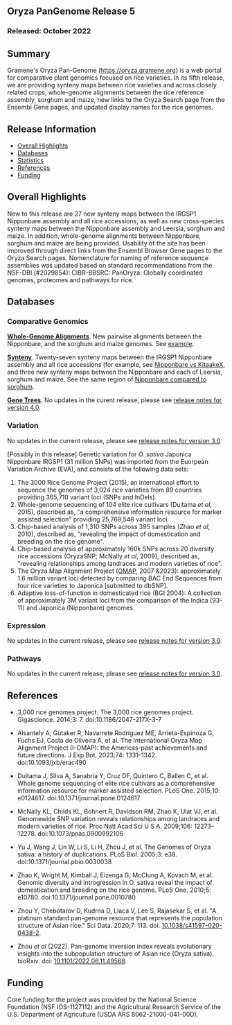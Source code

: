 ## Oryza PanGenome Release 5
### Released: October 2022
## Summary

Gramene's Oryza Pan-Genome (https://oryza.gramene.org) is a web portal for comparative plant genomics focused on rice varieties. In its fifth release, we are providing synteny maps between rice varieties and across closely related crops, whole-genome alignments between the rice reference assembly, sorghum and maize, new links to the Oryza Search page from the Ensembl Gene pages, and updated display names for the rice genomes. 

## Release Information
- [Overall Highlights](#overall-highlights)
- [Databases](#databases)
- [Statistics](#statistics)
- [References](#references)
- [Funding](#funding)

## Overall Highlights

New to this release are 27 new synteny maps between the IRGSP1 Nipponbare assembly and all rice accessions, as well as new cross-species synteny maps between the Nipponbare assembly and Leersia, sorghum and maize. In addition, whole-genome alignments between Nipponbare, sorghum and maize are being provided. Usability of the site has been improved through direct links from the Ensembl Browser Gene pages to the Oryza Search pages. Nomenclature for naming of reference sequence assemblies was updated based on standard recommendations from the NSF-DBI (#2029854): CIBR-BBSRC: PanOryza: Globally coordinated genomes, proteomes and pathways for rice.


## Databases 
### Comparative Genomics

[**Whole-Genome Alignments**](https://oryza-ensembl.gramene.org/info/genome/compara/compara_analyses.html). New pairwise alignments between the Nipponbare, and the sorghum and maize genomes. See [example](https://oryza-ensembl.gramene.org/Oryza_sativa/Share/79cd0d59180d32b16913170be0f0ca3b?redirect=no;mobileredirect=no).

[**Synteny**](https://oryza-ensembl.gramene.org/info/genome/compara/compara_analyses.html). Twenty-seven synteny maps between the IRGSP1 Nipponbare assembly and all rice accessions (for example, see [Nipponbare vs KitaakeX](https://oryza-ensembl.gramene.org/Oryza_sativa/Location/Synteny?db=core;otherspecies=Oryza_sativakitaake;r=1:8950777-9114776), and three new synteny maps between the Nipponbare and each of Leersia, sorghum and maize. See the same region of [Nipponbare compared to sorghum](https://oryza-ensembl.gramene.org/Oryza_sativa/Location/Synteny?db=core&r=1%3A8950777-9114776&otherspecies=Sorghum_bicolor). 

[**Gene Trees**](https://oryza-ensembl.gramene.org/info/genome/compara/prot_tree_stats.html). No updates in the curent release, please see [release notes for version 4.0](https://oryza.gramene.org/news?section=PanOryza%20Release%204).

### Variation

No updates in the current release, please see [release notes for version 3.0](https://oryza.gramene.org/news). 

[Possibly in this release] Genetic variation for _O. sativa_ Japonica Nipponbare IRGSP1 (31 million SNPs) was imported from the Euorpean Variation Archive (EVA), and consists of the following data sets:

 1) The 3000 Rice Genome Project (2015), an international effort to sequence the genomes of 3,024 rice varieties from 89 countries providing 365,710 variant loci (SNPs and InDels).
 2) Whole-genome sequencing of 104 elite rice cultivars (Duitama _et al_, 2015), described as, "a comprehensive information resource for marker assisted selection" providing 25,769,548 variant loci.
 3) Chip-based analysis of 1,310 SNPs across 395 samples (Zhao _et al_, 2010), described as, "revealing the impact of domestication and breeding on the rice genome".
 4) Chip-based analysis of approximately 160k SNPs across 20 diversity rice accessions (OryzaSNP; McNally _et al_, 2009), described as, "revealing relationships among landraces and modern varieties of rice".
 5) The Oryza Map Alignment Project ([OMAP](http://www.omap.org/), 2007 &2023): approximately 1.6 million variant loci detected by comparing BAC End Sequences from four rice varieties to Japonica [submitted to dbSNP].
 6) Adaptive loss-of-function in domesticated rice (BGI 2004): A collection of approximately 3M variant loci from the comparison of the Indica (93-11) and Japonica (Nipponbare) genomes.

### Expression

No updates in the current release, please see [release notes for version 3.0](https://oryza.gramene.org/news).

### Pathways

No updates in the current release, please see [release notes for version 3.0](https://oryza.gramene.org/news).

## References

- 3,000 rice genomes project. The 3,000 rice genomes project. Gigascience. 2014;3: 7. doi:10.1186/2047-217X-3-7

- Alsantely A, Gutaker R, Navarrete Rodríguez ME, Arrieta-Espinoza G, Fuchs EJ, Costa de Oliveira A, et al. The International Oryza Map Alignment Project (I-OMAP): the Americas-past achievements and future directions. J Exp Bot. 2023;74: 1331–1342. doi:10.1093/jxb/erac490

- Duitama J, Silva A, Sanabria Y, Cruz DF, Quintero C, Ballen C, et al. Whole genome sequencing of elite rice cultivars as a comprehensive information resource for marker assisted selection. PLoS One. 2015;10: e0124617. doi:10.1371/journal.pone.0124617

- McNally KL, Childs KL, Bohnert R, Davidson RM, Zhao K, Ulat VJ, et al. Genomewide SNP variation reveals relationships among landraces and modern varieties of rice. Proc Natl Acad Sci U S A. 2009;106: 12273–12278. doi:10.1073/pnas.0900992106

- Yu J, Wang J, Lin W, Li S, Li H, Zhou J, et al. The Genomes of Oryza sativa: a history of duplications. PLoS Biol. 2005;3: e38. doi:10.1371/journal.pbio.0030038

- Zhao K, Wright M, Kimball J, Eizenga G, McClung A, Kovach M, et al. Genomic diversity and introgression in O. sativa reveal the impact of domestication and breeding on the rice genome. PLoS One. 2010;5: e10780. doi:10.1371/journal.pone.0010780

- Zhou Y, Chebotarov D, Kudrna D, Llaca V, Lee S, Rajasekar S, et al. "A platinum standard pan-genome resource that represents the population structure of Asian rice." Sci Data. 2020;7: 113. doi: [10.1038/s41597-020-0438-2](https://doi.org/10.1038/s41597-020-0438-2).
  
- Zhou _et al_ (2022). Pan-genome inversion index reveals evolutionary insights into the subpopulation structure of Asian rice (Oryza sativa). bioRxiv. doi: [10.1101/2022.06.11.49568](https://doi.org/10.1101/2022.06.11.495682).

## Funding

Core funding for the project was provided by the National Science Foundation (NSF IOS-1127112) and the Agricultural Research Service of the U.S. Department of Agriculture (USDA ARS 8062-21000-041-00D).  


